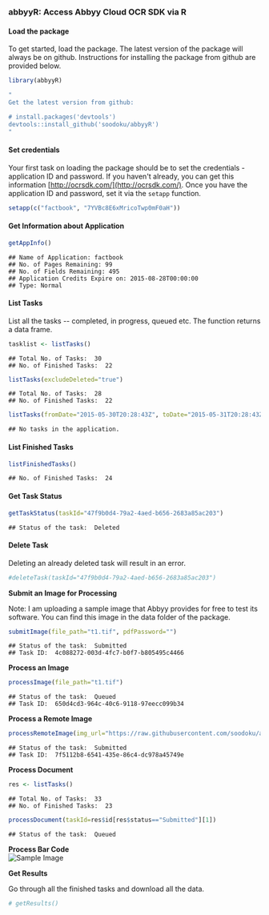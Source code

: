 ### abbyyR: Access Abbyy Cloud OCR SDK via R

#### Load the package

To get started, load the package. The latest version of the package will always be on github. Instructions for installing the package from github are provided below.




```r
library(abbyyR)
```



```r
"
Get the latest version from github:

# install.packages('devtools')
devtools::install_github('soodoku/abbyyR')
"
```

#### Set credentials

Your first task on loading the package should be to set the credentials - application ID and password. If you haven't already, you can get this information 
[http://ocrsdk.com/](http://ocrsdk.com/). Once you have the application ID and password, set it via the `setapp` function. 



```r
setapp(c("factbook", "7YVBc8E6xMricoTwp0mF0aH"))
```

#### Get Information about Application



```r
getAppInfo()
```

```
## Name of Application: factbook
## No. of Pages Remaining: 99
## No. of Fields Remaining: 495
## Application Credits Expire on: 2015-08-28T00:00:00
## Type: Normal
```

#### List Tasks 

List all the tasks -- completed, in progress, queued etc. The function returns a data frame.



```r
tasklist <- listTasks()
```

```
## Total No. of Tasks:  30 
## No. of Finished Tasks:  22
```


```r
listTasks(excludeDeleted="true")
```

```
## Total No. of Tasks:  28 
## No. of Finished Tasks:  22
```


```r
listTasks(fromDate="2015-05-30T20:28:43Z", toDate="2015-05-31T20:28:43Z")
```

```
## No tasks in the application.
```

#### List Finished Tasks



```r
listFinishedTasks()
```

```
## No. of Finished Tasks:  24
```

#### Get Task Status



```r
getTaskStatus(taskId="47f9b0d4-79a2-4aed-b656-2683a85ac203")
```

```
## Status of the task:  Deleted
```

#### Delete Task

Deleting an already deleted task will result in an error.



```r
#deleteTask(taskId="47f9b0d4-79a2-4aed-b656-2683a85ac203")
```

**Submit an Image for Processing**

Note: I am uploading a sample image that Abbyy provides for free to test its software. You can find this image in the data folder of the package.




```r
submitImage(file_path="t1.tif", pdfPassword="")
```

```
## Status of the task:  Submitted 
## Task ID:  4c088272-003d-4fc7-b0f7-b805495c4466
```

**Process an Image**



```r
processImage(file_path="t1.tif")
```

```
## Status of the task:  Queued 
## Task ID:  650d4cd3-964c-40c6-9118-97eecc099b34
```

**Process a Remote Image**



```r
processRemoteImage(img_url="https://raw.githubusercontent.com/soodoku/abbyyR/master/inst/extdata/t1.TIF")
```

```
## Status of the task:  Submitted 
## Task ID:  7f5112b8-6541-435e-86c4-dc978a45749e
```

**Process Document**



```r
res <- listTasks()
```

```
## Total No. of Tasks:  33 
## No. of Finished Tasks:  23
```


```r
processDocument(taskId=res$id[res$status=="Submitted"][1])
```

```
## Status of the task:  Queued
```

**Process Bar Code**  
![Sample Image](https://raw.githubusercontent.com/soodoku/abbyyR/master/inst/extdata/barcode1.jpg)


**Get Results**

Go through all the finished tasks and download all the data.



```r
# getResults()
```
